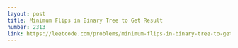```yaml
---
layout: post
title: Minimum Flips in Binary Tree to Get Result
number: 2313
link: https://leetcode.com/problems/minimum-flips-in-binary-tree-to-get-result
---
```

